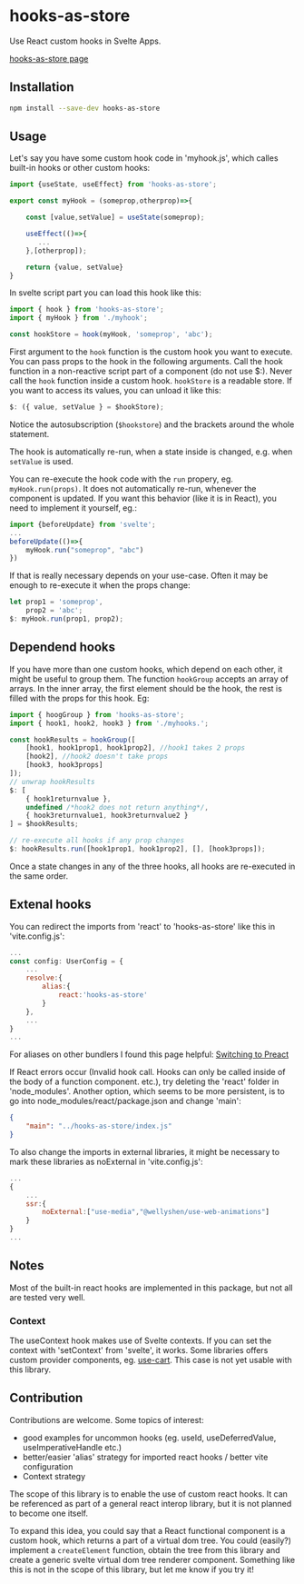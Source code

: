 # hooks-as-store

Use React custom hooks in Svelte Apps.

[hooks-as-store page](https://hooks-as-store.gradientdescent.de)

## Installation

```bash
npm install --save-dev hooks-as-store
```

## Usage

Let's say you have some custom hook code in 'myhook.js', which calles built-in hooks or other custom hooks:

```javascript
import {useState, useEffect} from 'hooks-as-store';

export const myHook = (someprop,otherprop)=>{

    const [value,setValue] = useState(someprop);

    useEffect(()=>{
       ...
    },[otherprop]);

    return {value, setValue}
}
```

In svelte script part you can load this hook like this:

```javascript
import { hook } from 'hooks-as-store';
import { myHook } from './myhook';

const hookStore = hook(myHook, 'someprop', 'abc');
```

First argument to the `hook` function is the custom hook you want to execute. You can pass props to the hook
in the following arguments. Call the hook function in a non-reactive script part of a component (do not use $:).
Never call the `hook` function inside a custom hook.
`hookStore` is a readable store. If you want to access its values, you can unload it like this:

```javascript
$: ({ value, setValue } = $hookStore);
```

Notice the autosubscription (`$hookstore`) and the brackets around the whole statement.

The hook is automatically re-run, when a state inside is changed, e.g. when `setValue` is used.

You can re-execute the hook code with the `run` propery, eg. `myHook.run(props)`.
It does not automatically re-run, whenever the component is updated. If you want this behavior (like it is in React),
you need to implement it yourself, eg.:

```javascript
import {beforeUpdate} from 'svelte';
...
beforeUpdate(()=>{
    myHook.run("someprop", "abc")
})
```

If that is really necessary depends on your use-case. Often it may be enough to re-execute it when the
props change:

```javascript
let prop1 = 'someprop',
	prop2 = 'abc';
$: myHook.run(prop1, prop2);
```

## Dependend hooks

If you have more than one custom hooks, which depend on each other, it might be useful to group them. The
function `hookGroup` accepts an array of arrays. In the inner array, the first element should be the hook,
the rest is filled with the props for this hook. Eg:

```javascript
import { hoogGroup } from 'hooks-as-store';
import { hook1, hook2, hook3 } from './myhooks.';

const hookResults = hookGroup([
	[hook1, hook1prop1, hook1prop2], //hook1 takes 2 props
	[hook2], //hook2 doesn't take props
	[hook3, hook3props]
]);
// unwrap hookResults
$: [
	{ hook1returnvalue },
	undefined /*hook2 does not return anything*/,
	{ hook3returnvalue1, hook3returnvalue2 }
] = $hookResults;

// re-execute all hooks if any prop changes
$: hookResults.run([hook1prop1, hook1prop2], [], [hook3props]);
```

Once a state changes in any of the three hooks, all hooks are re-executed in the same order.

## Extenal hooks

You can redirect the imports from 'react' to 'hooks-as-store' like this in 'vite.config.js':

```javascript
...
const config: UserConfig = {
	...
	resolve:{
		alias:{
			react:'hooks-as-store'
		}
	},
    ...
}
...
```

For aliases on other bundlers I found this page helpful: [Switching to Preact](https://preactjs.com/guide/v8/switching-to-preact/)

If React errors occur (Invalid hook call. Hooks can only be called inside of the body of a function component. etc.), try deleting the 'react' folder in 'node_modules'.
Another option, which seems to be more persistent, is to go into node_modules/react/package.json and change 'main':

```json
{
	"main": "../hooks-as-store/index.js"
}
```

To also change the imports in external libraries, it might be necessary to mark these libraries as noExternal in 'vite.config.js':

```javascript
...
{
    ...
    ssr:{
		noExternal:["use-media","@wellyshen/use-web-animations"]
	}
}
...
```

## Notes

Most of the built-in react hooks are implemented in this package, but not all are tested very well.

### Context

The useContext hook makes use of Svelte contexts. If you can set the context with 'setContext' from 'svelte',
it works. Some libraries offers custom provider components, eg. [use-cart](https://github.com/sammdec/use-cart).
This case is not yet usable with this library.

## Contribution

Contributions are welcome. Some topics of interest:

- good examples for uncommon hooks (eg. useId, useDeferredValue, useImperativeHandle etc.)
- better/easier 'alias' strategy for imported react hooks / better vite configuration
- Context strategy

The scope of this library is to enable the use of custom react hooks. It can be referenced as part of a general
react interop library, but it is not planned to become one itself.

To expand this idea, you could say that a React functional component is a custom hook, which returns a part of a virtual dom tree.
You could (easily?) implement a `createElement` function, obtain the tree from this library and create a generic
svelte virtual dom tree renderer component. Something like this is not in the scope of this library, but let me
know if you try it!
